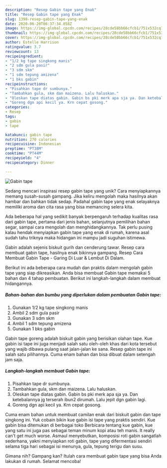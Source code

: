 ```yaml
---
description: "Resep Gabin tape yang Enak"
title: "Resep Gabin tape yang Enak"
slug: 1398-resep-gabin-tape-yang-enak
date: 2020-06-20T06:37:34.058Z
image: https://img-global.cpcdn.com/recipes/28cde58bb66cfcb1/751x532cq70/gabin-tape-foto-resep-utama.jpg
thumbnail: https://img-global.cpcdn.com/recipes/28cde58bb66cfcb1/751x532cq70/gabin-tape-foto-resep-utama.jpg
cover: https://img-global.cpcdn.com/recipes/28cde58bb66cfcb1/751x532cq70/gabin-tape-foto-resep-utama.jpg
author: Estelle Harrison
ratingvalue: 3.7
reviewcount: 13
recipeingredient:
- "1/2 kg tape singkong manis"
- "2 sdm gula pasir"
- "3 sdm skm"
- "1 sdm tepung amizena"
- "1 bks gabin"
recipeinstructions:
- "Pisahkan tape dr sumbunya."
- "Tambahkan gula, skm dan maizena. Lalu haluskan."
- "Oleskan tape diatas gabin. Gabin bs pki merk apa sja ya. Dan ketebalannya jg terserah ibun2 dirumah. Lalu jepit dgn gabin lagi."
- "Goreng dgn api kecil ya. Krn cepat gosong."
categories:
- Resep
tags:
- gabin
- tape

katakunci: gabin tape 
nutrition: 270 calories
recipecuisine: Indonesian
preptime: "PT38M"
cooktime: "PT44M"
recipeyield: "4"
recipecategory: Dinner

---
```



![Gabin tape](https://img-global.cpcdn.com/recipes/28cde58bb66cfcb1/751x532cq70/gabin-tape-foto-resep-utama.jpg)

Sedang mencari inspirasi resep gabin tape yang unik? Cara menyiapkannya memang susah-susah gampang. Jika keliru mengolah maka hasilnya akan hambar dan bahkan tidak sedap. Padahal gabin tape yang enak selayaknya memiliki aroma dan cita rasa yang bisa memancing selera kita.

Ada beberapa hal yang sedikit banyak berpengaruh terhadap kualitas rasa dari gabin tape, pertama dari jenis bahan, selanjutnya pemilihan bahan segar, sampai cara mengolah dan menghidangkannya. Tak perlu pusing kalau hendak menyiapkan gabin tape yang enak di rumah, karena asal sudah tahu triknya maka hidangan ini mampu jadi suguhan istimewa.

Gabin adalah sejenis biskuit gurih dan cenderung tawar. Resep cara membuat gabin tape, hasilnya enak bikinnya gampang. Resep Cara Membuat Gabin Tape - Garing Di Luar &amp; Lembut Di Dalam.


Berikut ini ada beberapa cara mudah dan praktis dalam mengolah gabin tape yang siap dikreasikan. Anda bisa membuat Gabin tape memakai 5 bahan dan 4 tahap pembuatan. Berikut ini langkah-langkah dalam membuat hidangannya.

<!--inarticleads1-->

##### Bahan-bahan dan bumbu yang diperlukan dalam pembuatan Gabin tape:

1. Gunakan 1/2 kg tape singkong manis
1. Ambil 2 sdm gula pasir
1. Gunakan 3 sdm skm
1. Ambil 1 sdm tepung amizena
1. Gunakan 1 bks gabin


Gabin tape goreng adalah biskuit gabin yang berisikan olahan tape. Kue gabin isi tape ini juga menjadi salah satu oleh-oleh khas dari kota tersebut yang wajib dibawa pulang saat jalan-jalan ke sana. Resep gabin tape ini salah satu pilihannya. Cuma enam bahan dan bisa dibuat dalam setengah jam saja. 

<!--inarticleads2-->

##### Langkah-langkah membuat Gabin tape:

1. Pisahkan tape dr sumbunya.
1. Tambahkan gula, skm dan maizena. Lalu haluskan.
1. Oleskan tape diatas gabin. Gabin bs pki merk apa sja ya. Dan ketebalannya jg terserah ibun2 dirumah. Lalu jepit dgn gabin lagi.
1. Goreng dgn api kecil ya. Krn cepat gosong.


Cuma enam bahan untuk membuat camilan enak dari biskuit gabin dan tape singkong ini. Yuk cobain bikin kue gabin isi tape yang praktis sendiri. Kue gabin bisa ditemukan di berbagai toko Berbicara tentang kue gabin, kue yang satu ini juga pas sebagai teman minum kopi atau teh manis. It really can&#39;t get much worse. Asmaul menyebutkan, komposisi roti gabin sangatlah sederhana, yakni menyiapkan roti gabin, tape yang difermentasi sendiri selama tiga hari sebagai isi menunya, gula, tepung terigu dan susu. 

Gimana nih? Gampang kan? Itulah cara membuat gabin tape yang bisa Anda lakukan di rumah. Selamat mencoba!
